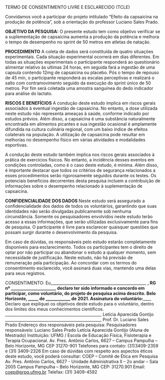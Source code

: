 TERMO DE CONSENTIMENTO LIVRE E ESCLARECIDO (TCLE)

Convidamos você a participar do projeto intitulado “Efeito da capsaicina na produção de potência”, sob a orientação do professor Luciano Sales Prado.


**OBJETIVO DA PESQUISA:**
O presente estudo tem como objetivo verificar se a suplementação de capsaicina  aumenta a produção da potência e melhora o tempo de desempenho no  sprint de 50 metros em atletas de natação.

**PROCEDIMENTO**
A coleta de dados será constituída de quatro situações experimentais. Cada situação experimental ocorrerá em dias diferentes. Em todas as situações experimentais o participante responderá ao questionário alimentar relativo às ultimas 24 horas, em seguida fará a ingestão de uma capsula contendo 12mg de capsaicina ou placebo. Pós o tempo de repouso de 45 min, o participante  responderá as escalas perceptivas e  realizará o salto com contramovimento seguido da execução do sprint único de 50 metros. Por fim será coletada uma amostra sanguínea do dedo indicador para análise do lactato.

**RISCOS  E BENEFÍCIOS**
A condução deste estudo implica em riscos gerais associados à eventual ingestão de capsaicina. No entanto, a dose utilizada neste estudo não representa ameaças à saúde, conforme indicado por estudos prévios. Além disso, a capsaicina é uma substância naturalmente encontrada em alimentos picantes e sua ingestão ocasional é amplamente difundida na cultura culinária regional, com um baixo índice de efeitos colaterais na população. A utilização de capsaicina pode resultar em melhorias no desempenho físico em várias atividades e modalidades esportivas.

A condução deste estudo também implica nos riscos gerais associados à prática de exercícios físicos. No entanto, a incidência desses eventos em condições controladas, como é o caso deste estudo, é mínima. Além disso, é importante destacar que todos os critérios de segurança relacionados a esses procedimentos serão rigorosamente seguidos durante os testes. Os potenciais benefícios decorrentes desta pesquisa incluem a contribuição de informações sobre o desempenho relacionado à suplementação de capsaicina.

**CONFIDENCIALIDADE DOS DADOS**
Neste estudo será assegurado a confidencialidade dos dados de todos os voluntários, garantindo que suas identidades não serão divulgadas publicamente sob nenhuma circunstância. Somente os pesquisadores envolvidos neste estudo terão acesso a essas informações, que serão utilizadas exclusivamente para fins de pesquisa. O participante é livre para esclarecer quaisquer questões que possam surgir durante o desenvolvimento da pesquisa.

Em caso de dúvidas, os responsáveis pelo estudo estarão completamente disponíveis para esclarecimento. Todos os participantes tem o direito de optar por não participar ou abandonar o estudo a qualquer momento, sem necessidade de justificação. Neste estudo, não há previsão de remuneração pela participação. Ao concordar com os termos do consentimento esclarecido, você assinará duas vias, mantendo uma delas para seus registros.

CONSENTIMENTO: 
Eu,________________________________________________ __________________________________________, RG nº ______________________ declaro ter sido informado e concordo em participar, como voluntário, do projeto de pesquisa acima descrito. Belo Horizonte, _____ de ____________ de 2021. Assinatura do voluntário:______________________________________________ Declaro que expliquei os objetivos deste estudo para o voluntário, dentro dos limites dos meus conhecimentos científicos. _________________________________________________ Letícia Aparecida Gontijo _________________________________________________ Prof. Dr. Luciano Sales Prado Endereço dos responsáveis pela pesquisa: Pesquisadores responsáveis: Luciano Sales Prado Letícia Aparecida Gontijo (Aluna de Mestrado) Instituição: UFMG / Escola de Educação Física, Fisioterapia e Terapia Ocupacional. Av. Pres. Antônio Carlos, 6627 – Campus Pampulha – Belo Horizonte, MG CEP 31270-901 Telefones para contato: (31)3409-2359 e (31) 3409-2326 Em caso de dúvidas com respeito aos aspectos éticos deste estudo, você poderá consultar: COEP – Comitê de Ética em Pesquisa Av. Pres. Antônio Carlos, 6627 - Unidade Administrativa II – 2o andar – Sala 2005 Campus Pampulha – Belo Horizonte, MG CEP: 31270.901 Email: coep@prpq.ufmg.br Telefax: (31) 3409-4592

